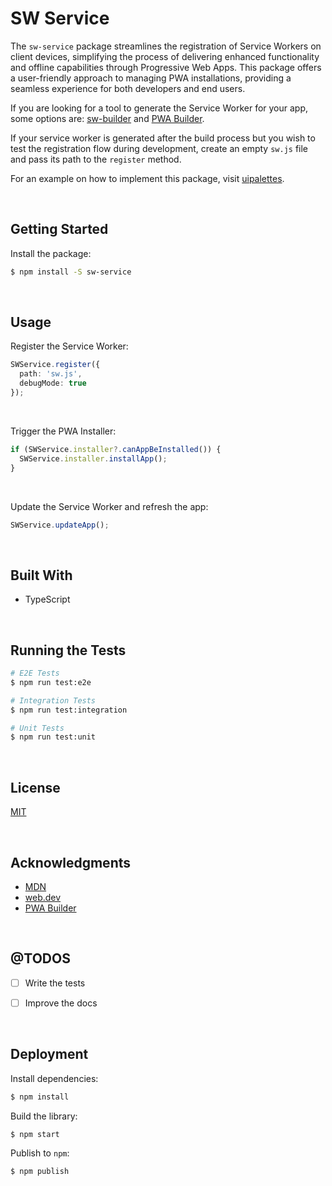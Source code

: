 # SW Service

The `sw-service` package streamlines the registration of Service Workers on client devices, simplifying the process of delivering enhanced functionality and offline capabilities through Progressive Web Apps. This package offers a user-friendly approach to managing PWA installations, providing a seamless experience for both developers and end users.

If you are looking for a tool to generate the Service Worker for your app, some options are: [sw-builder](https://github.com/jesusgraterol/sw-builder) and [PWA Builder](https://docs.pwabuilder.com/#/home/sw-intro). 

If your service worker is generated after the build process but you wish to test the registration flow during development, create an empty `sw.js` file and pass its path to the `register` method.

For an example on how to implement this package, visit [uipalettes](https://github.com/jesusgraterol/uipalettes).


</br>

## Getting Started

Install the package:
```bash
$ npm install -S sw-service
```





</br>

## Usage

Register the Service Worker:

```typescript
SWService.register({ 
  path: 'sw.js',
  debugMode: true 
});
```

<br/>

Trigger the PWA Installer:

```typescript
if (SWService.installer?.canAppBeInstalled()) {
  SWService.installer.installApp();
}
```

<br/>

Update the Service Worker and refresh the app:

```typescript
SWService.updateApp();
```

<br/>

## Built With

- TypeScript




<br/>

## Running the Tests

```bash
# E2E Tests
$ npm run test:e2e

# Integration Tests
$ npm run test:integration

# Unit Tests
$ npm run test:unit
```





<br/>

## License

[MIT](https://choosealicense.com/licenses/mit/)





<br/>

## Acknowledgments

- [MDN](https://developer.mozilla.org/en-US/)
- [web.dev](https://web.dev/)
- [PWA Builder](https://www.pwabuilder.com/)



<br/>

## @TODOS

- [ ] Write the tests
- [ ] Improve the docs





<br/>

## Deployment

Install dependencies:
```bash
$ npm install
```


Build the library:
```bash
$ npm start
```


Publish to `npm`:
```bash
$ npm publish
```
